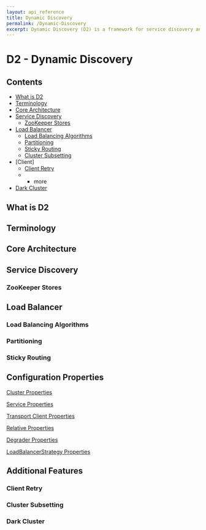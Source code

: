 ```yaml
---
layout: api_reference
title: Dynamic Discovery
permalink: /Dynamic-Discovery
excerpt: Dynamic Discovery (D2) is a framework for service discovery and load balancing.
---
```


# D2 - Dynamic Discovery

## Contents

* [What is D2](#what-is-d2)
* [Terminology](#terminology)
* [Core Architecture](#core-architecture)
* [Service Discovery](#service-discovery)
  * [ZooKeeper Stores](#zookeeper-stores)
* [Load Balancer](#load-balancer)
  * [Load Balancing Algorithms](#load-balancing-algorithms)
  * [Partitioning](#partitioning)
  * [Sticky Routing](#sticky-routing)
  * [Cluster Subsetting](#cluster-subsetting)
* [Client]
  * [Client Retry](#client-retry)
  * + more
* [Dark Cluster](#dark-cluster)

## What is D2

## Terminology

## Core Architecture

## Service Discovery

### ZooKeeper Stores

## Load Balancer

### Load Balancing Algorithms

### Partitioning

### Sticky Routing

## Configuration Properties

[Cluster Properties](https://github.com/linkedin/rest.li/blob/master/d2-schemas/src/main/pegasus/com/linkedin/d2/D2Cluster.pdl)

[Service Properties](https://github.com/linkedin/rest.li/blob/master/d2-schemas/src/main/pegasus/com/linkedin/d2/D2Service.pdl)

[Transport Client Properties](https://github.com/linkedin/rest.li/blob/master/d2-schemas/src/main/pegasus/com/linkedin/d2/D2TransportClientProperties.pdl)

[Relative Properties](https://github.com/linkedin/rest.li/blob/master/d2-schemas/src/main/pegasus/com/linkedin/d2/D2RelativeStrategyProperties.pdl)

[Degrader Properties](https://github.com/linkedin/rest.li/blob/master/d2-schemas/src/main/pegasus/com/linkedin/d2/D2DegraderProperties.pdl)

[LoadBalancerStrategy Properties](https://github.com/linkedin/rest.li/blob/master/d2-schemas/src/main/pegasus/com/linkedin/d2/D2LoadBalancerStrategyProperties.pdl)

## Additional Features

### Client Retry

### Cluster Subsetting

### Dark Cluster

